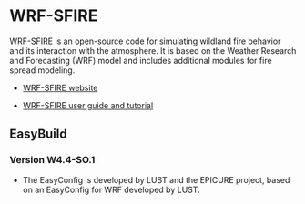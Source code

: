 # WRF-SFIRE

WRF-SFIRE is an open-source code for simulating wildland fire behavior and its interaction with the atmosphere. 
It is based on the Weather Research and Forecasting (WRF) model and includes additional modules for fire spread modeling.

-   [WRF-SFIRE website](https://wiki.openwfm.org/wiki/WRF-SFIRE)

-   [WRF-SFIRE user guide and tutorial](https://wiki.openwfm.org/wiki/WRF-SFIRE_user_guide)


## EasyBuild

### Version W4.4-SO.1

-   The EasyConfig is developed by LUST and the EPICURE project, based on 
    an EasyConfig for WRF developed by LUST.
